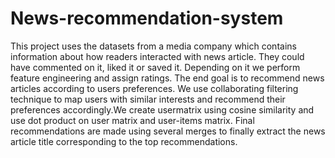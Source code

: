 # News-recommendation-system

This project uses the datasets from a media company which contains information about how readers interacted with news article. They could have commented on it, liked it or saved it. Depending on it we perform feature engineering and assign ratings. The end goal is to recommend news articles according to users preferences. We use collaborating filtering technique to map users with similar interests and recommend their preferences accordingly.We create usermatrix using cosine similarity and use dot product on user matrix and user-items matrix. Final recommendations are made using several merges to finally extract the news article title corresponding to the top recommendations.
